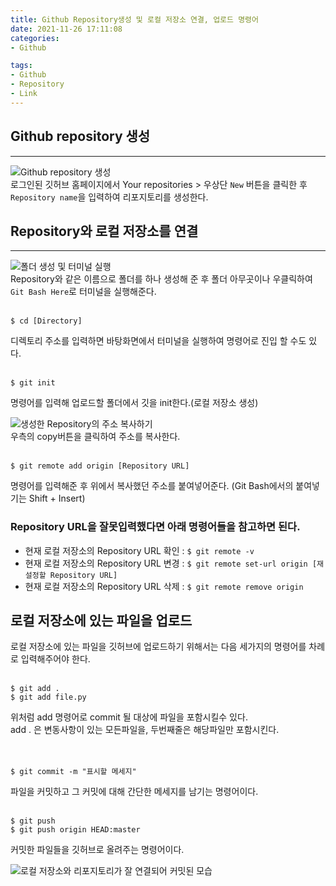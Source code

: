 ```yaml
---
title: Github Repository생성 및 로컬 저장소 연결, 업로드 명령어  
date: 2021-11-26 17:11:08  
categories: 
- Github  

tags:
- Github
- Repository
- Link
---
```


## Github repository 생성

---


![Github repository 생성](/images/Link_github_repository/capture-1.png)  
로그인된 깃허브 홈페이지에서 Your repositories > 우상단 `New` 버튼을 클릭한 후 `Repository name`을 입력하여 리포지토리를 생성한다.  

## Repository와 로컬 저장소를 연결

---
![폴더 생성 및 터미널 실행](/images/Link_github_repository/capture-2.png)  
Repository와 같은 이름으로 폴더를 하나 생성해 준 후 폴더 아무곳이나 우클릭하여 `Git Bash Here`로 터미널을 실행해준다.
<br><br>
```commandlin
$ cd [Directory]
```
디렉토리 주소를 입력하면 바탕화면에서 터미널을 실행하여 명령어로 진입 할 수도 있다.
<br><br>
```commandline
$ git init
```
명령어를 입력해 업로드할 폴더에서 깃을 init한다.(로컬 저장소 생성)

![생성한 Repository의 주소 복사하기](/images/Link_github_repository/capture-3.png)  
우측의 copy버튼을 클릭하여 주소를 복사한다.
<br><br>
```commandline
$ git remote add origin [Repository URL]
```
명령어를 입력해준 후 위에서 복사했던 주소를 붙여넣어준다. (Git Bash에서의 붙여넣기는 Shift + Insert)

### Repository URL을 잘못입력했다면 아래 명령어들을 참고하면 된다.

- 현재 로컬 저장소의 Repository URL 확인 : `$ git remote -v`
- 현재 로컬 저장소의 Repository URL 변경 : `$ git remote set-url origin [재설정할 Repository URL]`
- 현재 로컬 저장소의 Repository URL 삭제 : `$ git remote remove origin`

## 로컬 저장소에 있는 파일을 업로드

로컬 저장소에 있는 파일을 깃허브에 업로드하기 위해서는 다음 세가지의 명령어를 차례로 입력해주어야 한다.
<br><br>
```commandline
$ git add .
$ git add file.py
```
위처럼 add 명령어로 commit 될 대상에 파일을 포함시킬수 있다.  
add . 은 변동사항이 있는 모든파일을, 두번째줄은 해당파일만 포함시킨다.  
<br><br>
```commandline
$ git commit -m "표시할 메세지"
```
파일을 커밋하고 그 커밋에 대해 간단한 메세지를 남기는 명령어이다.
<br><br>
```commandline
$ git push
$ git push origin HEAD:master
```
커밋한 파일들을 깃허브로 올려주는 명령어이다.

![로컬 저장소와 리포지토리가 잘 연결되어 커밋된 모습](/images/Link_github_repository/capture-4.png)   